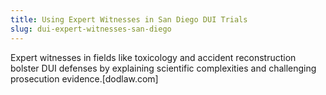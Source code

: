 ```yaml
---
title: Using Expert Witnesses in San Diego DUI Trials
slug: dui-expert-witnesses-san-diego
---
```


Expert witnesses in fields like toxicology and accident reconstruction bolster DUI defenses by explaining scientific complexities and challenging prosecution evidence.[dodlaw.com]
